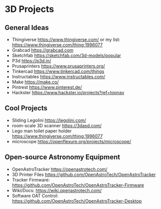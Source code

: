 # 3D Projects

## General Ideas

- Thingiverse <https://www.thingiverse.com/> or my list: <https://www.thingiverse.com/thing:1996077>
- Grabcad <https://grabcad.com>
- Sketchfab <https://sketchfab.com/3d-models/popular>
- P3d <https://p3d.in/>
- Prusaprinters <https://www.prusaprinters.org/>
- Tinkercad <https://www.tinkercad.com/things>
- Instructables <https://www.instructables.com/>
- Make <https://make.co/>
- Pintrest <https://www.pinterest.de/>
- Hackster <https://www.hackster.io/projects?ref=topnav>

## Cool Projects

- Sliding Legolini <https://legolini.com/>
- room-scale 3D scanner <https://3dasd.com/>
- Lego man toilet paper holder <https://www.thingiverse.com/thing:1996077>
- microscope <https://openflexure.org/projects/microscope/>

## Open-source Astronomy Equipment

- OpenAstroTracker <https://openastrotech.com/>
- 3D Printer Files <https://github.com/OpenAstroTech/OpenAstroTracker>
- Tracker Firmware: <https://github.com/OpenAstroTech/OpenAstroTracker-Firmware>
- Wiki/Docs: <https://wiki.openastrotech.com/>
- Software OAT Control: <https://github.com/OpenAstroTech/OpenAstroTracker-Desktop>
